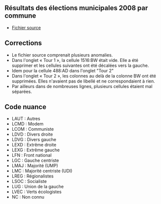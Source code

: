 ##  Résultats des élections municipales 2008 par commune

* [Fichier source](https://www.data.gouv.fr/fr/dataset/elections-municipales-2008-resultats-572150)

## Corrections
* Le fichier source comprenait plusieurs anomalies. 
* Dans l'onglet « Tour 1 », la cellule 1516:BW était vide. Elle a été supprimer et les cellules suivantes ont été décalées vers la gauche.
* Idem pour la cellule 488:AD dans l'onglet "Tour 2"
* Dans l'onglet « Tour 2 », les colonnes au delà de la colonne BW ont été supprimées. Elles n'avaient pas de libellé et ne correspondaient à rien. 
* Par ailleurs dans de nombreuses lignes, plusieurs cellules étaient mal séparées. 

## Code nuance
* LAUT : Autres 
* LCMD : Modem  
* LCOM : Communiste 
* LDVD : Divers droite
* LDVG : Divers gauche
* LEXD : Extrême droite
* LEXG : Extrême gauche
* LFN : Front national
* LGC : Gauche centriste 
* LMAJ : Majorité (UMP)  
* LMC  : Majorité centriste (UDI) 
* LREG : Régionalistes
* LSOC : Socialiste
* LUG : Union de la gauche 
* LVEC : Verts écologistes 
* NC : Non connu 


